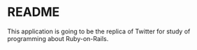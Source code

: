 # README

This application is going to be the replica of Twitter
  for study of programming about Ruby-on-Rails.
